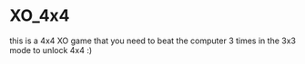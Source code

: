 # XO_4x4
this is a 4x4 XO game that you need to beat the computer 3 times in the 3x3 mode to unlock 4x4 :)
